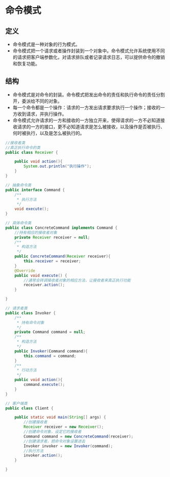 # 命令模式

## 定义

- 命令模式是一种对象的行为模式。
- 命令模式把一个请求或者操作封装到一个对象中。命令模式允许系统使用不同的请求把客户端参数化，对请求排队或者记录请求日志，可以提供命令的撤销和恢复功能。

## 结构

- 命令模式是对命令的封装。命令模式把发出命令的责任和执行命令的责任分割开，委派给不同的对象。
- 每一个命令都是一个操作：请求的一方发出请求要求执行一个操作；接收的一方收到请求，并执行操作。
- 命令模式允许请求的一方和接收的一方独立开来，使得请求的一方不必知道接收请求的一方的接口，更不必知道请求是怎么被接收，以及操作是否被执行、何时被执行，以及是怎么被执行的。

```java
//接收者类
//真正执行命令的类
public class Receiver {

    public void action(){
        System.out.println("执行操作");
    }
}
```

```java
// 抽象命令类
public interface Command {
    /**
     * 执行方法
     */
    void execute();
}
```

```java
// 具体命令类
public class ConcreteCommand implements Command {
    //持有相应的接收者对象
    private Receiver receiver = null;
    /**
     * 构造方法
     */
    public ConcreteCommand(Receiver receiver){
        this.receiver = receiver;
    }
    @Override
    public void execute() {
        //通常会转调接收者对象的相应方法，让接收者来真正执行功能
        receiver.action();
    }

}
```

```java
// 请求者类
public class Invoker {
    /**
     * 持有命令对象
     */
    private Command command = null;
    /**
     * 构造方法
     */
    public Invoker(Command command){
        this.command = command;
    }
    /**
     * 行动方法
     */
    public void action(){
        command.execute();
    }
}
```

```java
// 客户端类
public class Client {

    public static void main(String[] args) {
        //创建接收者
        Receiver receiver = new Receiver();
        //创建命令对象，设定它的接收者
        Command command = new ConcreteCommand(receiver);
        //创建请求者，把命令对象设置进去
        Invoker invoker = new Invoker(command);
        //执行方法
        invoker.action();
    }

}
```